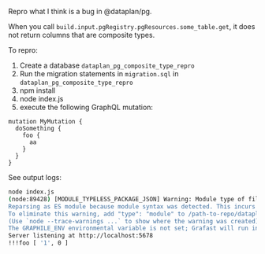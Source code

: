 Repro what I think is a bug in @dataplan/pg.

When you call `build.input.pgRegistry.pgResources.some_table.get`, it does not return columns that are composite types.

To repro:

1. Create a database `dataplan_pg_composite_type_repro`
2. Run the migration statements in `migration.sql` in `dataplan_pg_composite_type_repro`
3. npm install
4. node index.js
5. execute the following GraphQL mutation:

```gql
mutation MyMutation {
  doSomething {
    foo {
      aa
    }
  }
}
```

See output logs:

```sh
node index.js
(node:89428) [MODULE_TYPELESS_PACKAGE_JSON] Warning: Module type of file:///path-to-repo/dataplan-pg-composite-type-repro/index.js is not specified and it doesn't parse as CommonJS.
Reparsing as ES module because module syntax was detected. This incurs a performance overhead.
To eliminate this warning, add "type": "module" to /path-to-repo/dataplan-pg-composite-type-repro/package.json.
(Use `node --trace-warnings ...` to show where the warning was created)
The GRAPHILE_ENV environmental variable is not set; Grafast will run in production mode. In your development environments, it's recommended that you set `GRAPHILE_ENV=development` to opt in to additional checks that will provide guidance and help you to catch issues in your code earlier, and other changes such as formatting to improve your development experience.
Server listening at http://localhost:5678
!!!foo [ '1', 0 ]
```
